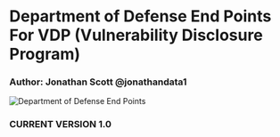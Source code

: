 # Department of Defense End Points For VDP (Vulnerability Disclosure Program)
### Author: Jonathan Scott  @jonathandata1
![Department of Defense End Points](https://i.postimg.cc/0ywy3LTf/jonathan-scott-vdp.jpg)
### CURRENT VERSION 1.0
